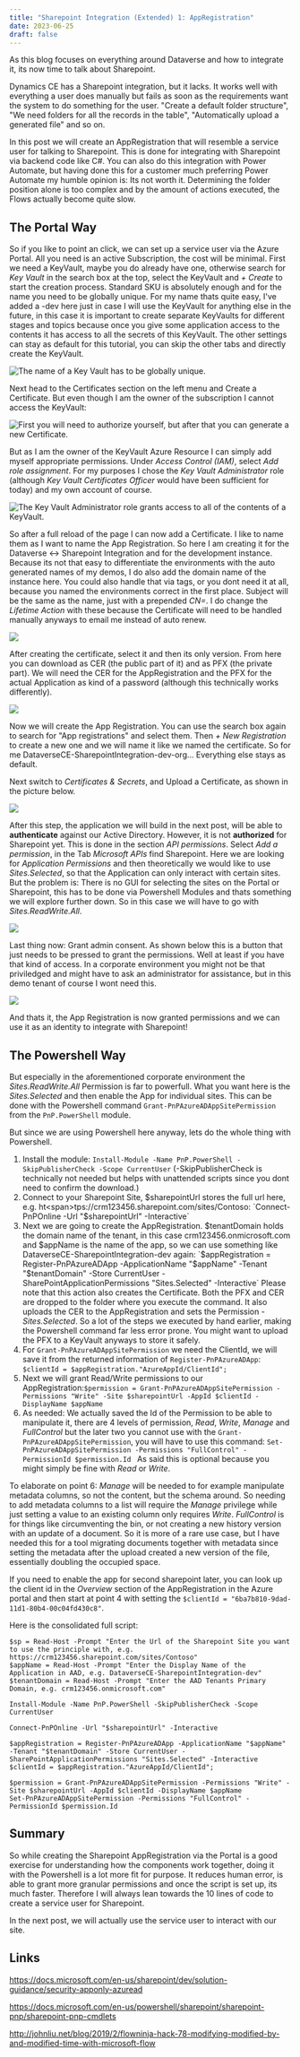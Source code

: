 ```yaml
---
title: "Sharepoint Integration (Extended) 1: AppRegistration"
date: 2023-06-25
draft: false
---
```


As this blog focuses on everything around Dataverse and how to integrate it, its now time to talk about Sharepoint. 

Dynamics CE has a Sharepoint integration, but it lacks. It works well with everything a user does manually but fails as soon as the requirements want the system to do something for the user. "Create a default folder structure", "We need folders for all the records in the table", "Automatically upload a generated file" and so on. 

In this post we will create an AppRegistration that will resemble a service user for talking to Sharepoint. This is done for integrating with Sharepoint via backend code like C#. You can also do this integration with Power Automate, but having done this for a customer much preferring Power Automate my humble opinion is: Its not worth it. Determining the folder position alone is too complex and by the amount of actions executed, the Flows actually become quite slow. 

## The Portal Way
So if you like to point an click, we can set up a service user via the Azure Portal. All you need is an active Subscription, the cost will be minimal.
First we need a KeyVault, maybe you do already have one, otherwise search for _Key Vault_ in the search box at the top, select the KeyVault and _+ Create_ to start the creation process. Standard SKU is absolutely enough and for the name you need to be globally unique. For my name thats quite easy, I've added a -dev here just in case I will use the KeyVault for anything else in the future, in this case it is important to create separate KeyVaults for different stages and topics because once you give some application access to the contents it has access to all the secrets of this KeyVault. The other settings can stay as default for this tutorial, you can skip the other tabs and directly create the KeyVault.

![The name of a Key Vault has to be globally unique.](CreateKeyVault.png)

Next head to the Certificates section on the left menu and Create a Certificate. But even though I am the owner of the subscription I cannot access the KeyVault:

![First you will need to authorize yourself, but after that you can generate a new Certificate.](GenerateCertificate.png)

But as I am the owner of the KeyVault Azure Resource I can simply add myself appropriate permissions. Under _Access Control (IAM)_, select _Add role assignment_. For my purposes I chose the _Key Vault Administrator_ role (although _Key Vault Certificates Officer_ would have been sufficient for today) and my own account of course.

![The _Key Vault Administrator_ role grants access to all of the contents of a KeyVault.](AddRole.png)

So after a full reload of the page I can now add a Certificate. I like to name them as I want to name the App Registration. So here I am creating it for the Dataverse <-> Sharepoint Integration and for the development instance. Because its not that easy to differentiate the environments with the auto generated names of my demos, I do also add the domain name of the instance here. You could also handle that via tags, or you dont need it at all, because you named the environments correct in the first place. Subject will be the same as the name, just with a prepended _CN=_. I do change the _Lifetime Action_ with these because the Certificate will need to be handled manually anyways to email me instead of auto renew. 

![](NewCertificate.png)

After creating the certificate, select it and then its only version. From here you can download as CER (the public part of it) and as PFX (the private part). We will need the CER for the AppRegistration and the PFX for the actual Application as kind of a password (although this technically works differently).

![](Download.png)

Now we will create the App Registration. You can use the search box again to search for "App registrations" and select them. Then _+ New Registration_ to create a new one and we will name it like we named the certificate. So for me DataverseCE-SharepointIntegration-dev-org... Everything else stays as default. 

Next switch to _Certificates & Secrets_, and Upload a Certificate, as shown in the picture below.

![](Upload.png)

After this step, the application we will build in the next post, will be able to **authenticate** against our Active Directory. However, it is not **authorized** for Sharepoint yet. This is done in the section _API permissions_. Select _Add a permission_, in the Tab _Microsoft APIs_ find Sharepoint. Here we are looking for _Application Permissions_ and then theoretically we would like to use _Sites.Selected_, so that the Application can only interact with certain sites. But the problem is: There is no GUI for selecting the sites on the Portal or Sharepoint, this has to be done via Powershell Modules and thats something we will explore further down. So in this case we will have to go with _Sites.ReadWrite.All_.

![](AddPermission.png)

Last thing now: Grant admin consent. As shown below this is a button that just needs to be pressed to grant the permissions. Well at least if you have that kind of access. In a corporate environment you might not be that priviledged and might have to ask an administrator for assistance, but in this demo tenant of course I wont need this.

![](Grant.png)

And thats it, the App Registration is now granted permissions and we can use it as an identity to integrate with Sharepoint!

## The Powershell Way
But especially in the aforementioned corporate environment the _Sites.ReadWrite.All_ Permission is far to powerfull. What you want here is the _Sites.Selected_ and then enable the App for individual sites.
This can be done with the Powershell command `Grant-PnPAzureADAppSitePermission` from the `PnP.PowerShell` module. 

But since we are using Powershell here anyway, lets do the whole thing with Powershell.
1. Install the module: `Install-Module -Name PnP.PowerShell -SkipPublisherCheck -Scope CurrentUser` (-SkipPublisherCheck is technically not needed but helps with unattended scripts since you dont need to confirm the download.)
2. Connect to your Sharepoint Site, $sharepointUrl stores the full url here, e.g. ht<span>tps://crm123456.sharepoint.com/sites/Contoso: `Connect-PnPOnline -Url "$sharepointUrl" -Interactive`
3. Next we are going to create the AppRegistration. $tenantDomain holds the domain name of the tenant, in this case crm123456.onmicrosoft.com and $appName is the name of the app, so we can use something like DataverseCE-SharepointIntegration-dev again: `$appRegistration = Register-PnPAzureADApp -ApplicationName "$appName" -Tenant "$tenantDomain" -Store CurrentUser -SharePointApplicationPermissions "Sites.Selected" -Interactive`
Please note that this action also creates the Certificate. Both the PFX and CER are dropped to the folder where you execute the command. It also uploads the CER to the AppRegistration and sets the Permission - _Sites.Selected_. So a lot of the steps we executed by hand earlier, making the Powershell command far less error prone.
You might want to upload the PFX to a KeyVault anyways to store it safely.
4. For `Grant-PnPAzureADAppSitePermission` we need the ClientId, we will save it from the returned information of `Register-PnPAzureADApp`: `$clientId = $appRegistration."AzureAppId/ClientId";`
5. Next we will grant Read/Write permissions to our AppRegistration:`$permission = Grant-PnPAzureADAppSitePermission -Permissions "Write" -Site $sharepointUrl -AppId $clientId -DisplayName $appName`
6. As needed: We actually saved the Id of the Permission to be able to manipulate it, there are 4 levels of permission, _Read_, _Write_, _Manage_ and _FullControl_ but the later two you cannot use with the `Grant-PnPAzureADAppSitePermission`, you will have to use this command: `Set-PnPAzureADAppSitePermission -Permissions "FullControl" -PermissionId $permission.Id `
As said this is optional because you might simply be fine with _Read_ or _Write_.

To elaborate on point 6: _Manage_ will be needed to for example manipulate metadata columns, so not the content, but the schema around. So needing to add metadata columns to a list will require the _Manage_ privilege while just setting a value to an existing column only requires _Write_. _FullControl_ is for things like circumventing the bin, or not creating a new history version with an update of a document. So it is more of a rare use case, but I have needed this for a tool migrating documents together with metadata since setting the metadata after the upload created a new version of the file, essentially doubling the occupied space.

If you need to enable the app for second sharepoint later, you can look up the client id in the _Overview_ section of the AppRegistration in the Azure portal and then start at point 4 with setting the `$clientId = "6ba7b810-9dad-11d1-80b4-00c04fd430c8"`.

Here is the consolidated full script:

```
$sp = Read-Host -Prompt "Enter the Url of the Sharepoint Site you want to use the principle with, e.g. https://crm123456.sharepoint.com/sites/Contoso"
$appName = Read-Host -Prompt "Enter the Display Name of the Application in AAD, e.g. DataverseCE-SharepointIntegration-dev"
$tenantDomain = Read-Host -Prompt "Enter the AAD Tenants Primary Domain, e.g. crm123456.onmicrosoft.com"

Install-Module -Name PnP.PowerShell -SkipPublisherCheck -Scope CurrentUser

Connect-PnPOnline -Url "$sharepointUrl" -Interactive

$appRegistration = Register-PnPAzureADApp -ApplicationName "$appName" -Tenant "$tenantDomain" -Store CurrentUser -SharePointApplicationPermissions "Sites.Selected" -Interactive
$clientId = $appRegistration."AzureAppId/ClientId";

$permission = Grant-PnPAzureADAppSitePermission -Permissions "Write" -Site $sharepointUrl -AppId $clientId -DisplayName $appName
Set-PnPAzureADAppSitePermission -Permissions "FullControl" -PermissionId $permission.Id 
```

## Summary
So while creating the Sharepoint AppRegistration via the Portal is a good exercise for understanding how the components work together, doing it with the Powershell is a lot more fit for purpose. It reduces human error, is able to grant more granular permissions and once the script is set up, its much faster. Therefore I will always lean towards the 10 lines of code to create a service user for Sharepoint.

In the next post, we will actually use the service user to interact with our site. 

## Links
https://docs.microsoft.com/en-us/sharepoint/dev/solution-guidance/security-apponly-azuread

https://docs.microsoft.com/en-us/powershell/sharepoint/sharepoint-pnp/sharepoint-pnp-cmdlets

http://johnliu.net/blog/2019/2/flowninja-hack-78-modifying-modified-by-and-modified-time-with-microsoft-flow 